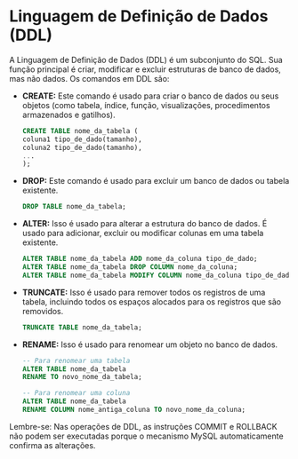 # Linguagem de Definição de Dados (DDL)

A Linguagem de Definição de Dados (DDL) é um subconjunto do SQL. Sua função principal é criar, modificar e excluir estruturas de banco de dados, mas não dados. Os comandos em DDL são:

- **CREATE:** Este comando é usado para criar o banco de dados ou seus objetos (como tabela, índice, função, visualizações, procedimentos armazenados e gatilhos).

    ```sql
    CREATE TABLE nome_da_tabela (
    coluna1 tipo_de_dado(tamanho),
    coluna2 tipo_de_dado(tamanho),
    ...
    );
    ```

- **DROP:** Este comando é usado para excluir um banco de dados ou tabela existente.

    ```sql
    DROP TABLE nome_da_tabela;
    ```

- **ALTER:** Isso é usado para alterar a estrutura do banco de dados. É usado para adicionar, excluir ou modificar colunas em uma tabela existente.

    ```sql
    ALTER TABLE nome_da_tabela ADD nome_da_coluna tipo_de_dado;
    ALTER TABLE nome_da_tabela DROP COLUMN nome_da_coluna;
    ALTER TABLE nome_da_tabela MODIFY COLUMN nome_da_coluna tipo_de_dado(tamanho);
    ```

- **TRUNCATE:** Isso é usado para remover todos os registros de uma tabela, incluindo todos os espaços alocados para os registros que são removidos.

    ```sql
    TRUNCATE TABLE nome_da_tabela;
    ```

- **RENAME:** Isso é usado para renomear um objeto no banco de dados.

    ```sql
    -- Para renomear uma tabela
    ALTER TABLE nome_da_tabela
    RENAME TO novo_nome_da_tabela;

    -- Para renomear uma coluna
    ALTER TABLE nome_da_tabela
    RENAME COLUMN nome_antiga_coluna TO novo_nome_da_coluna;
    ```

Lembre-se: Nas operações de DDL, as instruções COMMIT e ROLLBACK não podem ser executadas porque o mecanismo MySQL automaticamente confirma as alterações.
